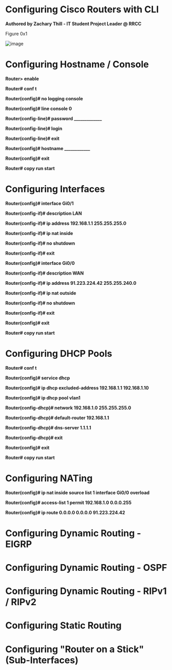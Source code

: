 # Configuring Cisco Routers with CLI 
**Authored by Zachary Thill - IT Student Project Leader @ RRCC**

Figure 0x1

![image](https://user-images.githubusercontent.com/83109592/130343148-1e31ab34-89c5-47cb-9079-bc54e826e565.png)

# Configuring Hostname / Console
**Router> enable**  

**Router# conf t**  

**Router(config)# no logging console**  

**Router(config)# line console 0**

**Router(config-line)# password _____________**

**Router(config-line)# login** 

**Router(config-line)# exit**  

**Router(config)# hostname ____________**  

**Router(config)# exit** 

**Router# copy run start** 

# Configuring Interfaces 

**Router(config)# interface Gi0/1**  

**Router(config-if)# description LAN**  

**Router(config-if)# ip address 192.168.1.1 255.255.255.0** 

**Router(config-if)# ip nat inside**  

**Router(config-if)# no shutdown** 

**Router(config-if)# exit** 

**Router(config)# interface Gi0/0** 

**Router(config-if)# description WAN** 

**Router(config-if)# ip address 91.223.224.42 255.255.240.0**

**Router(config-if)# ip nat outside** 

**Router(config-if)# no shutdown** 

**Router(config-if)# exit** 

**Router(config)# exit**

**Router# copy run start**  

# Configuring DHCP Pools

**Router# conf t**   

**Router(config)# service dhcp** 

**Router(config)# ip dhcp excluded-address 192.168.1.1 192.168.1.10**

**Router(config)# ip dhcp pool vlan1** 

**Router(config-dhcp)# network 192.168.1.0 255.255.255.0** 

**Router(config-dhcp)# default-router 192.168.1.1** 

**Router(config-dhcp)# dns-server 1.1.1.1**  

**Router(config-dhcp)# exit** 

**Router(config)# exit**  

**Router# copy run start**

# Configuring NATing 

**Router(config)# ip nat inside source list 1 interface Gi0/0 overload** 

**Router(config)# access-list 1 permit 192.168.1.0 0.0.0.255**

**Router(config)# ip route 0.0.0.0 0.0.0.0 91.223.224.42**

# Configuring Dynamic Routing - EIGRP 

# Configuring Dynamic Routing - OSPF  

# Configuring Dynamic Routing - RIPv1 / RIPv2 

# Configuring Static Routing 

# Configuring "Router on a Stick" (Sub-Interfaces)

